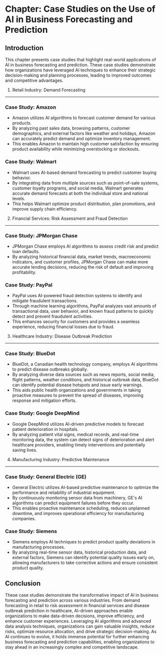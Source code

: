 Chapter: Case Studies on the Use of AI in Business Forecasting and Prediction
=============================================================================

Introduction
------------

This chapter presents case studies that highlight real-world applications of AI in business forecasting and prediction. These case studies demonstrate how organizations have leveraged AI techniques to enhance their strategic decision-making and planning processes, leading to improved outcomes and competitive advantages.

1. Retail Industry: Demand Forecasting
--------------------------------------

### Case Study: Amazon

* Amazon utilizes AI algorithms to forecast customer demand for various products.
* By analyzing past sales data, browsing patterns, customer demographics, and external factors like weather and holidays, Amazon can accurately predict demand and optimize inventory management.
* This enables Amazon to maintain high customer satisfaction by ensuring product availability while minimizing overstocking or stockouts.

### Case Study: Walmart

* Walmart uses AI-based demand forecasting to predict customer buying behavior.
* By integrating data from multiple sources such as point-of-sale systems, customer loyalty programs, and social media, Walmart generates accurate demand forecasts at both the individual store and national levels.
* This helps Walmart optimize product distribution, plan promotions, and improve supply chain efficiency.

2. Financial Services: Risk Assessment and Fraud Detection
----------------------------------------------------------

### Case Study: JPMorgan Chase

* JPMorgan Chase employs AI algorithms to assess credit risk and predict loan defaults.
* By analyzing historical financial data, market trends, macroeconomic indicators, and customer profiles, JPMorgan Chase can make more accurate lending decisions, reducing the risk of default and improving profitability.

### Case Study: PayPal

* PayPal uses AI-powered fraud detection systems to identify and mitigate fraudulent transactions.
* Through machine learning algorithms, PayPal analyzes vast amounts of transactional data, user behavior, and known fraud patterns to quickly detect and prevent fraudulent activities.
* This enhances security for customers and provides a seamless experience, reducing financial losses due to fraud.

3. Healthcare Industry: Disease Outbreak Prediction
---------------------------------------------------

### Case Study: BlueDot

* BlueDot, a Canadian health technology company, employs AI algorithms to predict disease outbreaks globally.
* By analyzing diverse data sources such as news reports, social media, flight patterns, weather conditions, and historical outbreak data, BlueDot can identify potential disease hotspots and issue early warnings.
* This aids public health organizations and governments in taking proactive measures to prevent the spread of diseases, improving response and mitigation efforts.

### Case Study: Google DeepMind

* Google DeepMind utilizes AI-driven predictive models to forecast patient deterioration in hospitals.
* By analyzing patient vital signs, medical records, and real-time monitoring data, the system can detect signs of deterioration and alert healthcare providers, enabling timely interventions and potentially saving lives.

4. Manufacturing Industry: Predictive Maintenance
-------------------------------------------------

### Case Study: General Electric (GE)

* General Electric utilizes AI-based predictive maintenance to optimize the performance and reliability of industrial equipment.
* By continuously monitoring sensor data from machinery, GE's AI algorithms can predict equipment failures before they occur.
* This enables proactive maintenance scheduling, reduces unplanned downtime, and improves operational efficiency for manufacturing companies.

### Case Study: Siemens

* Siemens employs AI techniques to predict product quality deviations in manufacturing processes.
* By analyzing real-time sensor data, historical production data, and external factors, Siemens can identify potential quality issues early on, allowing manufacturers to take corrective actions and ensure consistent product quality.

Conclusion
----------

These case studies demonstrate the transformative impact of AI in business forecasting and prediction across various industries. From demand forecasting in retail to risk assessment in financial services and disease outbreak prediction in healthcare, AI-driven approaches enable organizations to make data-driven decisions, improve efficiency, and enhance customer experiences. Leveraging AI algorithms and advanced data analysis techniques, organizations can gain valuable insights, reduce risks, optimize resource allocation, and drive strategic decision-making. As AI continues to evolve, it holds immense potential for further enhancing business forecasting and prediction capabilities, enabling organizations to stay ahead in an increasingly complex and competitive landscape.
